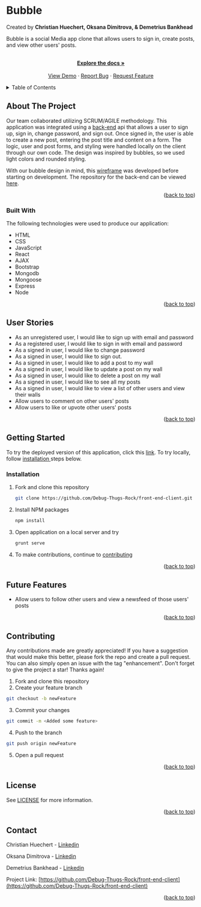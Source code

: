 
<div id="top"></div>


# Bubble
Created by 
**Christian Huechert, Oksana Dimitrova, & Demetrius Bankhead**

Bubble is a social Media app clone that allows users to sign in, create posts, and view other users' posts.


  <p align="center">
    <br/>
    <a href="https://github.com/Debug-Thugs-Rock/front-end-client"><strong>Explore the docs »</strong></a>
    <br />
    <br />
    <a href="http://debug-thugs-rock.github.io/front-end-client/">View Demo</a>
    ·
    <a href="https://github.com/Debug-Thugs-Rock/front-end-client/issues">Report Bug</a>
    ·
    <a href="https://github.com/Debug-Thugs-Rock/front-end-client/issues">Request Feature</a>
  </p>
</div>



<!-- TABLE OF CONTENTS -->
<details>
  <summary>Table of Contents</summary>
  <ol>
    <li>
      <a href="#about-the-project">About The Project</a>
      <ul>
        <li><a href="#built-with">Built With</a></li>
      </ul>
    </li>
        <li><a href="#user-stories">User Stories</a></li>
    <li>
      <a href="#getting-started">Getting Started</a>
      <ul>
        <li><a href="#installation">Installation</a></li>
      </ul>
    </li>
    <li><a href="#future-features">Future Features</a></li>
    <li><a href="#contributing">Contributing</a></li>
    <li><a href="#license">License</a></li>
    <li><a href="#contact">Contact</a></li>
 
  </ol>
</details>



<!-- ABOUT THE PROJECT -->
## About The Project

Our team collaborated utilizing SCRUM/AGILE methodology. This application was integrated using a [back-end](https://github.com/Debug-Thugs-Rock/back-end-server) api that allows a user to sign up, sign in, change password, and sign out. Once signed in, the user is able to create a new post, entering the post title and content on a form. The logic, user and post forms, and styling were handled locally on the client through our own code. The design was inspired by bubbles, so we used light colors and rounded styling. 

With our bubble design in mind, this [wireframe](images/wireframe.jpg) was developed before starting on development. The repository for the back-end can be viewed [here](https://github.com/Debug-Thugs-Rock/back-end-server).


<p align="right">(<a href="#top">back to top</a>)</p>



### Built With

The following technologies were used to produce our application:

* HTML
* CSS
* JavaScript
* React
* AJAX
* Bootstrap
* Mongodb
* Mongoose
* Express
* Node


<p align="right">(<a href="#top">back to top</a>)</p>




## User Stories

* As an unregistered user, I would like to sign up with email and password
* As a registered user, I would like to sign in with email and password
* As a signed in user, I would like to change password
* As a signed in user, I would like to sign out.
* As a signed in user, I would like to add a post to my wall
* As a signed in user, I would like to update a post on my wall
* As a signed in user, I would like to delete a post on my wall
* As a signed in user, I would like to see all my posts
* As a signed in user, I would like to view a list of other users and view their walls
* Allow users to comment on other users' posts
* Allow users to like or upvote other users' posts

<p align="right">(<a href="#top">back to top</a>)</p>


<!-- GETTING STARTED -->
## Getting Started

To try the deployed version of this application, click this [link](http://debug-thugs-rock.github.io/front-end-client/). To try locally, follow <a href="#installation">installation </a>steps below.


### Installation

1. Fork and clone this repository
   ```sh
   git clone https://github.com/Debug-Thugs-Rock/front-end-client.git
   ```
2. Install NPM packages
   ```sh
   npm install
   ```
3. Open application on a local server and try 
   ```sh
   grunt serve
   ```
4. To make contributions, continue to <a href="#contributing">contributing</a>

<p align="right">(<a href="#top">back to top</a>)</p>




## Future Features
* Allow users to follow other users and view a newsfeed of those users' posts 

<p align="right">(<a href="#top">back to top</a>)</p>




<!-- CONTRIBUTING -->
## Contributing

Any contributions made are greatly appreciated! If you have a suggestion that would make this better, please fork the repo and create a pull request. You can also simply open an issue with the tag "enhancement". Don't forget to give the project a star! Thanks again!

1. Fork and clone this repository
2. Create your feature branch 
 ```sh
 git checkout -b newFeature
 ```
3. Commit your changes 
```sh
git commit -m <Added some feature>
```
4. Push to the branch 
```sh
git push origin newFeature
```
5. Open a pull request

<p align="right">(<a href="#top">back to top</a>)</p>



<!-- LICENSE -->
## License

 See [LICENSE](https://github.com/Debug-Thugs-Rock/front-end-client/blob/main/src/LICENSE) for more information.

<p align="right">(<a href="#top">back to top</a>)</p>



<!-- CONTACT -->
## Contact
Christian Huechert - [Linkedin](https://www.linkedin.com/in/christianheuchert/)

Oksana Dimitrova - [Linkedin](https://www.linkedin.com/in/oksana-dimitrova/)

Demetrius Bankhead - [Linkedin](https://www.linkedin.com/in/dbankhead/) 

Project Link: [https://github.com/Debug-Thugs-Rock/front-end-client](https://github.com/Debug-Thugs-Rock/front-end-client)

<p align="right">(<a href="#top">back to top</a>)</p>
